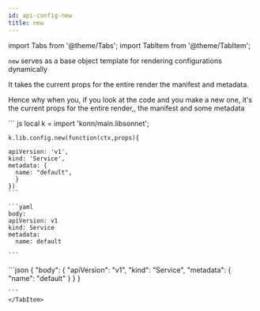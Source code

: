 ```yaml
---
id: api-config-new
title: new
---
```


import Tabs from '@theme/Tabs';
import TabItem from '@theme/TabItem';

`new` serves as a base object template for rendering configurations dynamically

It takes the current props for the entire render the manifest and metadata.

Hence why when you, if you look at the code and you make a new one, it's the current props for the entire render,, the manifest and some metadata

<Tabs>
     <TabItem value="jsonnet" label="Jsonnet" default>
    ``` js
    local k = import 'konn/main.libsonnet';

    k.lib.config.new(function(ctx,props){

    apiVersion: 'v1',
    kind: 'Service',
    metadata: {
      name: "default",
      }
    })
    ``` 
  </TabItem>
  <TabItem value="yaml" label="YAML Output">

    ```yaml
    body:
    apiVersion: v1
    kind: Service
    metadata:
      name: default

    ```
  </TabItem>
  <TabItem value="json" label="JSON Output">
    ```json
    {
    "body": {
        "apiVersion": "v1",
        "kind": "Service",
        "metadata": {
            "name": "default"
        }
      }
    }

    ```
    </TabItem>
</Tabs>
